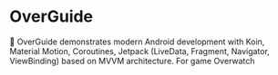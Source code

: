 # OverGuide
📱 OverGuide demonstrates modern Android development with Koin, Material Motion, Coroutines, Jetpack (LiveData, Fragment, Navigator, ViewBinding) based on MVVM architecture. For game Overwatch
